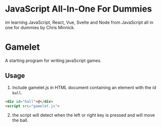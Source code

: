 # JavaScript All-In-One For Dummies

im learning JavaScript, React, Vue, Svelte and Node from JavaScript all in one for dummies by Chris Minnick.

# Gamelet

A starting program for writing javaScript games.

## Usage

1. Include gamelet.js in HTML document containing an element with the id `ball`.

```html
<div id="ball">@</div>
<script src="gamelet.js">
```

2. the script will detect when the left or right key is pressed and will move the ball.
